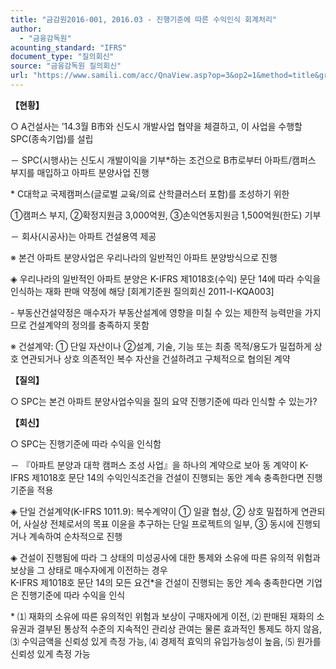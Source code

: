 ```yaml
---
title: "금감원2016-001, 2016.03 - 진행기준에 따른 수익인식 회계처리"
author:
  - "금융감독원"
acounting_standard: "IFRS"
document_type: "질의회신"
source: "금융감독원 질의회신"
url: "https://www.samili.com/acc/QnaView.asp?op=3&op2=1&method=title&group=2122-15;1&orgcode=1&searchword=&page=6&code=%EA%B8%88%EA%B0%90%EC%9B%902016%2D001%3A201603"
---
```

**【현황】**

○ A건설사는 ’14.3월 B市와 신도시 개발사업 협약을 체결하고, 이 사업을 수행할 SPC(종속기업)를 설립

－ SPC(시행사)는 신도시 개발이익을 기부\*하는 조건으로 B市로부터 아파트/캠퍼스 부지를 매입하고 아파트 분양사업 진행

\* C대학교 국제캠퍼스(글로벌 교육/의료 산학클러스터 포함)를 조성하기 위한

①캠퍼스 부지, ②확정지원금 3,000억원, ③손익연동지원금 1,500억원(한도) 기부

  

－ 회사(시공사)는 아파트 건설용역 제공

※ 본건 아파트 분양사업은 우리나라의 일반적인 아파트 분양방식으로 진행

◈ 우리나라의 일반적인 아파트 분양은 K-IFRS 제1018호(수익) 문단 14에 따라 수익을 인식하는 재화 판매 약정에 해당 \[회계기준원 질의회신 2011-I-KQA003\]

\- 부동산건설약정은 매수자가 부동산설계에 영향을 미칠 수 있는 제한적 능력만을 가지므로 건설계약의 정의를 충족하지 못함

※ 건설계약: ① 단일 자산이나 ②설계, 기술, 기능 또는 최종 목적/용도가 밀접하게 상호 연관되거나 상호 의존적인 복수 자산을 건설하려고 구체적으로 협의된 계약

  
**【질의】**

○ SPC는 본건 아파트 분양사업수익을 질의 요약 진행기준에 따라 인식할 수 있는가?

  
  

**【회신】**

○ SPC는 진행기준에 따라 수익을 인식함

－ 『아파트 분양과 대학 캠퍼스 조성 사업』을 하나의 계약으로 보아 동 계약이 K-IFRS 제1018호 문단 14의 수익인식조건을 건설이 진행되는 동안 계속 충족한다면 진행기준을 적용

◈ 단일 건설계약(K-IFRS 1011.9): 복수계약이 ① 일괄 협상, ② 상호 밀접하게 연관되어, 사실상 전체로서의 목표 이윤을 추구하는 단일 프로젝트의 일부, ③ 동시에 진행되거나 계속하여 순차적으로 진행

◈ 건설이 진행됨에 따라 그 상태의 미성공사에 대한 통제와 소유에 따른 유의적 위험과 보상을 그 상태로 매수자에게 이전하는 경우  
K-IFRS 제1018호 문단 14의 모든 요건\*을 건설이 진행되는 동안 계속 충족한다면 기업은 진행기준에 따라 수익을 인식

\* ⑴ 재화의 소유에 따른 유의적인 위험과 보상이 구매자에게 이전, ⑵ 판매된 재화의 소유권과 결부된 통상적 수준의 지속적인 관리상 관여는 물론 효과적인 통제도 하지 않음, ⑶ 수익금액을 신뢰성 있게 측정 가능, ⑷ 경제적 효익의 유입가능성이 높음, ⑸ 원가를 신뢰성 있게 측정 가능
